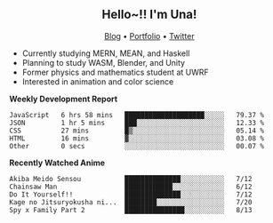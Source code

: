 <h2 align="center">
  Hello~!! I'm Una!
</h2>

<p align="center">
  <a href="https://anarchy.website/">Blog</a> &bull;
  <a href="https://una-ada.github.io/">Portfolio</a> &bull;
  <a href="https://twitter.com/xn__z7x">Twitter</a>
</p>

- Currently studying MERN, MEAN, and Haskell
- Planning to study WASM, Blender, and Unity
- Former physics and mathematics student at UWRF
- Interested in animation and color science

**Weekly Development Report**

<!--START_SECTION:waka-->

```text
JavaScript   6 hrs 58 mins   ████████████████████░░░░░   79.37 %
JSON         1 hr 5 mins     ███░░░░░░░░░░░░░░░░░░░░░░   12.33 %
CSS          27 mins         █▒░░░░░░░░░░░░░░░░░░░░░░░   05.14 %
HTML         16 mins         ▓░░░░░░░░░░░░░░░░░░░░░░░░   03.08 %
Other        0 secs          ░░░░░░░░░░░░░░░░░░░░░░░░░   00.07 %
```

<!--END_SECTION:waka-->

**Recently Watched Anime**

<!-- RECENT-ANIME:START -->

    Akiba Meido Sensou           ██████████████░░░░░░░░░░░   7/12
    Chainsaw Man                 ████████████░░░░░░░░░░░░░   6/12
    Do It Yourself!!             ██████████████░░░░░░░░░░░   7/12
    Kage no Jitsuryokusha ni...  ████████░░░░░░░░░░░░░░░░░   7/20
    Spy x Family Part 2          ███████████████░░░░░░░░░░   8/13
<!-- RECENT-ANIME:END -->
